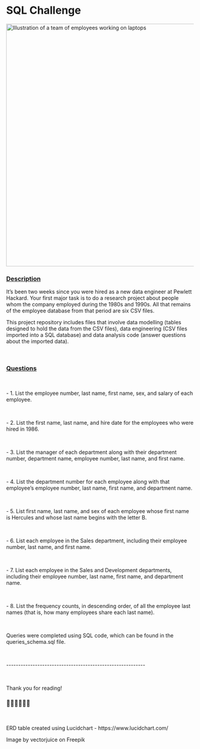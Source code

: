 <h1>SQL Challenge</h1>
<img
        src="https://img.freepik.com/free-vector/employees-with-laptops-learning-professional-trainig_335657-3298.jpg?w=1480&t=st=1695099964~exp=1695100564~hmac=03745e25d5f447669271e1ea684668bde1e413da11c594821b327f0b7a0f57e0"
        alt="Illustration of a team of employees working on laptops"
        width="650"
      />
</br>
<h3><u>Description</u></h3>
<p>
It’s been two weeks since you were hired as a new data engineer at Pewlett Hackard. Your first major task is to do a research project about people whom the company employed during the 1980s and 1990s. All that remains of the employee database from that period are six CSV files.

This project repository includes files that involve data modelling (tables designed to hold the data from the CSV files), data engineering (CSV files imported into a SQL database) and data analysis code (answer questions about the imported data).
</p>
</br>
<h3><u>Questions</u></h3>
</br>
<p>- 1. List the employee number, last name, first name, sex, and salary of each employee.</p> 
</br>
<p>- 2. List the first name, last name, and hire date for the employees who were hired in 1986.</p> 
</br>
<p>- 3. List the manager of each department along with their department number, department name, employee number, last name, and first name.</p> 
</br>
<p>- 4. List the department number for each employee along with that employee’s employee number, last name, first name, and department name. </p> 
</br>
<p>- 5. List first name, last name, and sex of each employee whose first name is Hercules and whose last name begins with the letter B.</p> 
</br>
<p>- 6. List each employee in the Sales department, including their employee number, last name, and first name.</p> 
</br>
<p>- 7. List each employee in the Sales and Development departments, including their employee number, last name, first name, and department name.</p> 
</br>
<p>- 8. List the frequency counts, in descending order, of all the employee last names (that is, how many employees share each last name).</p> 
</br>
<p>Queries were completed using SQL code, which can be found in the queries_schema.sql file.</p> 
</br>
<p>----------------------------------------------------------</p> 
</br>
<p>Thank you for reading!</p> 
<h3>👩‍💻👩‍💻👩‍💻</h3>
</br>
<p>ERD table created using Lucidchart - https://www.lucidchart.com/</p>
<p><a>Image by vectorjuice</a> on Freepik</p>




